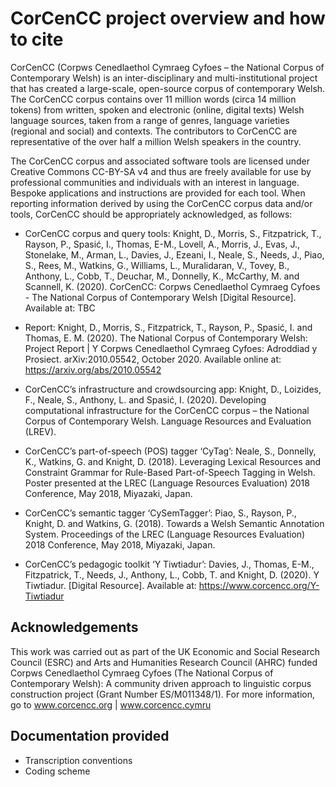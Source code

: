 # CorCenCC project overview and how to cite

CorCenCC (Corpws Cenedlaethol Cymraeg Cyfoes – the National Corpus of Contemporary Welsh)  is an inter-disciplinary and multi-institutional project that has created a large-scale, open-source corpus of contemporary Welsh. The CorCenCC corpus contains over 11 million words (circa 14 million tokens) from written, spoken and electronic (online, digital texts) Welsh language sources, taken from a range of genres, language varieties (regional and social) and contexts. The contributors to CorCenCC are representative of the over half a million Welsh speakers in the country.
 
The CorCenCC corpus and associated software tools are licensed under Creative Commons CC-BY-SA v4 and thus are freely available for use by professional communities and individuals with an interest in language. Bespoke applications and instructions are provided for each tool. When reporting information derived by using the CorCenCC corpus data and/or tools, CorCenCC should be appropriately acknowledged, as follows:
 
* CorCenCC corpus and query tools: Knight, D., Morris, S., Fitzpatrick, T., Rayson, P., Spasić, I., Thomas, E-M., Lovell, A., Morris, J., Evas, J., Stonelake, M., Arman, L., Davies, J., Ezeani, I., Neale, S., Needs, J., Piao, S., Rees, M., Watkins, G., Williams, L., Muralidaran, V., Tovey, B., Anthony, L., Cobb, T., Deuchar, M., Donnelly, K., McCarthy, M. and Scannell, K. (2020). CorCenCC: Corpws Cenedlaethol Cymraeg Cyfoes - The National Corpus of Contemporary Welsh [Digital Resource].  Available at: TBC
 
* Report: Knight, D., Morris, S., Fitzpatrick, T., Rayson, P., Spasić, I. and Thomas, E. M. (2020). The National Corpus of Contemporary Welsh: Project Report | Y Corpws Cenedlaethol Cymraeg Cyfoes: Adroddiad y Prosiect. arXiv:2010.05542, October 2020. Available online at: https://arxiv.org/abs/2010.05542
 
* CorCenCC’s infrastructure and crowdsourcing app: Knight, D., Loizides, F., Neale, S., Anthony, L. and Spasić, I. (2020). Developing computational infrastructure for the CorCenCC corpus – the National Corpus of Contemporary Welsh. Language Resources and Evaluation (LREV).
 
* CorCenCC’s part-of-speech (POS) tagger ‘CyTag’: Neale, S., Donnelly, K., Watkins, G. and Knight, D. (2018). Leveraging Lexical Resources and Constraint Grammar for Rule-Based Part-of-Speech Tagging in Welsh. Poster presented at the LREC (Language Resources Evaluation) 2018 Conference, May 2018, Miyazaki, Japan.
 
* CorCenCC’s semantic tagger ‘CySemTagger’: Piao, S., Rayson, P., Knight, D. and Watkins, G. (2018). Towards a Welsh Semantic Annotation System. Proceedings of the LREC (Language Resources Evaluation) 2018 Conference, May 2018, Miyazaki, Japan.
 
* CorCenCC’s pedagogic toolkit ‘Y Tiwtiadur’: Davies, J., Thomas, E-M., Fitzpatrick, T., Needs, J., Anthony, L., Cobb, T. and Knight, D. (2020). Y Tiwtiadur. [Digital Resource]. Available at: https://www.corcencc.org/Y-Tiwtiadur
 
## Acknowledgements

This work was carried out as part of the UK Economic and Social Research Council (ESRC) and Arts and Humanities Research Council (AHRC) funded Corpws Cenedlaethol Cymraeg Cyfoes (The National Corpus of Contemporary Welsh): A community driven approach to linguistic corpus construction project (Grant Number ES/M011348/1). For more information, go to www.corcencc.org | www.corcencc.cymru
 
## Documentation provided

* Transcription conventions
* Coding scheme 

